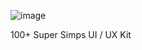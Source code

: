 ![image](https://user-images.githubusercontent.com/46045883/153742951-aae8a478-ac31-4913-be1d-0223cc66008c.png)

100+ Super Simps UI / UX Kit
